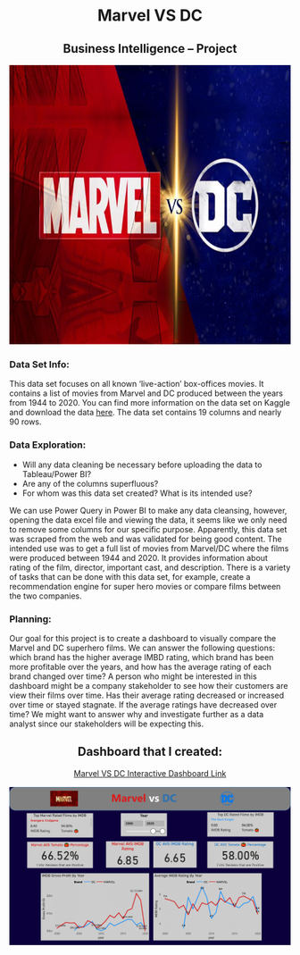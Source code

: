 <h1 align="center">Marvel VS DC</h1>
<h2 align="center">Business Intelligence – Project</h2>

<p align="center">
  <img src="SuperHeros - Dashboard Images/mdc.jpg" height = 500 >
</p>

<p>
  <h3>Data Set Info:</h3>
  <p>
    This data set focuses on all known ‘live-action’ box-offices movies. It contains a list of movies from Marvel and DC produced between the years from 
    1944 to 2020. You can find more information on the data set on Kaggle and download the data <a href="https://www.kaggle.com/datasets/jcraggy/marvel- 
    vs-dc-imdb-rotten-tomatoes?resource=download">here</a>. The data set contains 19 columns and nearly 90 rows. 
  </p>

  <h3>Data Exploration:</h3>
  <p>
    <ul>
      <li>Will any data cleaning be necessary before uploading the data to Tableau/Power BI?</li>
      <li>Are any of the columns superfluous?</li>
      <li>For whom was this data set created? What is its intended use?</li>
    </ul>
  </p>
  <p>
    We can use Power Query in Power BI to make any data cleansing, however, opening the data excel file and viewing the data, it seems like we only need 
    to remove some columns for our specific purpose. Apparently, this data set was scraped from the web and was validated for being good content. The 
    intended use was to get a full list of movies from Marvel/DC where the films were produced between 1944 and 2020. It provides information about 
    rating of the film, director, important cast, and description. There is a variety of tasks that can be done with this data set, for example, create 
    a recommendation engine for super hero movies or compare films between the two companies.  
  </p>

  <h3>Planning:</h3>
  <p>
    Our goal for this project is to create a dashboard to visually compare the Marvel and DC superhero films. We can answer the following questions: 
    which brand has the higher average IMBD rating, which brand has been more profitable over the years, and how has the average rating of each brand 
    changed over time? A person who might be interested in this dashboard might be a company stakeholder to see how their customers are view their films 
    over time. Has their average rating decreased or increased over time or stayed stagnate. If the average ratings have decreased over time? We might 
    want to answer why and investigate further as a data analyst since our stakeholders will be expecting this. 
  </p>
</p>

<P>
  <h2 align="center">Dashboard that I created:</h2>
  <P align="center">
    <a href="https://app.powerbi.com/view?r=eyJrIjoiMjQ2MGQ1YWUtYzJlNi00MTBhLWJkMjEtNmNiYzI2OGMzNjgyIiwidCI6ImQxNzU2NzliLWFjZDMtNDY0NC1iZTgyLWFmMDQxOTgyOTc3YSIsImMiOjZ9">
      Marvel VS DC Interactive Dashboard Link
    </a>
  </P>
  <img src="SuperHeros - Dashboard Images/SuperHeros - Dashboard-1.png">
</P>
